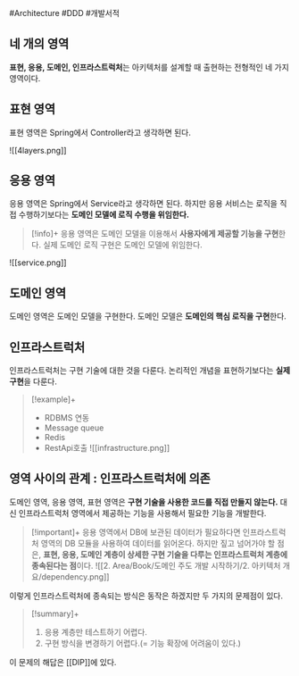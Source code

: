 #Architecture #DDD #개발서적 

## 네 개의 영역
**표현, 응용, 도메인, 인프라스트럭처**는 아키텍처를 설계할 때 출현하는 전형적인 네 가지 영역이다.

## 표현 영역
표현 영역은 Spring에서 Controller라고 생각하면 된다.

![[4layers.png]]

## 응용 영역
응용 영역은 Spring에서 Service라고 생각하면 된다. 하지만 응용 서비스는 로직을 직접 수행하기보다는 **도메인 모델에 로직 수행을 위임한다.**

> [!info]+ 
> 응용 영역은 도메인 모델을 이용해서 **사용자에게 제공할 기능을 구현**한다.  실제 도메인 로직 구현은 도메인 모델에 위임한다.

![[service.png]]
## 도메인 영역
도메인 영역은 도메인 모델을 구현한다. 도메인 모델은 **도메인의 핵심 로직을 구현**한다.

## 인프라스트럭처
인프라스트럭처는 구현 기술에 대한 것을 다룬다. 논리적인 개념을 표현하기보다는 **실제 구현**을 다룬다.

> [!example]+ 
> + RDBMS 연동
> + Message queue
> + Redis
> + RestApi호출
![[infrastructure.png]]


## 영역 사이의 관계 : 인프라스트럭처에 의존
도메인 영역, 응용 영역, 표현 영역은 **구현 기술을 사용한 코드를 직접 만들지 않는다.** 대신 인프라스트럭처 영역에서 제공하는 기능을 사용해서 필요한 기능을 개발한다.

> [!important]+ 
> 응용 영역에서 DB에 보관된 데이터가 필요하다면 인프라스트럭처 영역의 DB 모듈을 사용하여 데이터를 읽어온다. 하지만 짚고 넘어가야 할 점은, **표현, 응용, 도메인 계층이 상세한 구현 기술을 다루는 인프라스트럭처 계층에 종속된다는 점**이다.
> ![[2. Area/Book/도메인 주도 개발 시작하기/2. 아키텍처 개요/dependency.png]]

이렇게 인프라스트럭처에 종속되는 방식은 동작은 하겠지만 두 가지의 문제점이 있다.

> [!summary]+ 
> 1. 응용 계층만 테스트하기 어렵다.
> 2. 구현 방식을 변경하기 어렵다.(= 기능 확장에 어려움이 있다.)

이 문제의 해답은 [[DIP]]에 있다.
